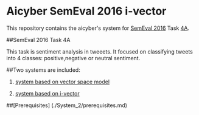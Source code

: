 # Aicyber SemEval 2016 i-vector

This repository contains the aicyber's system for [SemEval 2016](http://alt.qcri.org/semeval2016/) Task [4A](http://alt.qcri.org/semeval2016/task4/).

##SemEval 2016 Task 4A

This task is sentiment analysis in tweeets. It focused on classifying tweets into 4 classes: positive,negative or neutral sentiment.

##Two systems are included:

1. [system based on vector space model](./System_1)

2. [system based on i-vector](./System_2)

##[Prerequisites] (./System_2/prerequisites.md)



